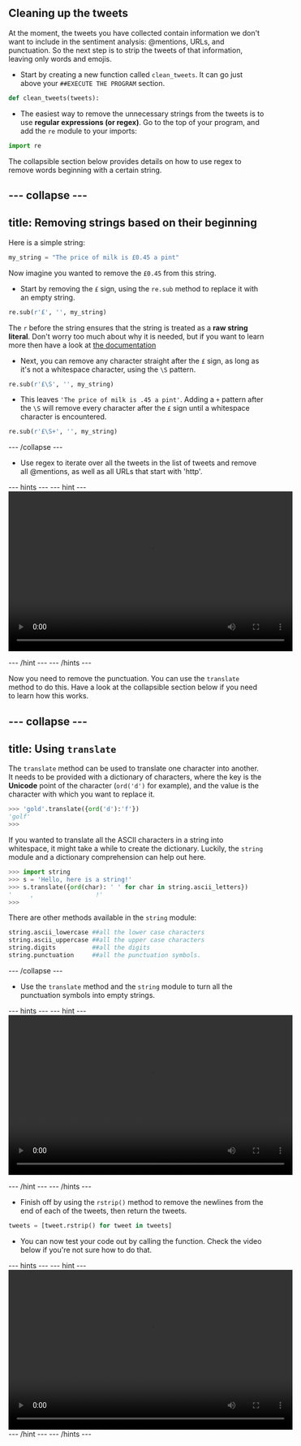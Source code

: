## Cleaning up the tweets

At the moment, the tweets you have collected contain information we don't want to include in the sentiment analysis: @mentions, URLs, and punctuation. So the next step is to strip the tweets of that information, leaving only words and emojis.

- Start by creating a new function called `clean_tweets`. It can go just above your `##EXECUTE THE PROGRAM` section.

```python
def clean_tweets(tweets):
```

- The easiest way to remove the unnecessary strings from the tweets is to use **regular expressions (or regex)**. Go to the top of your program, and add the `re` module to your imports:

```python
import re
```

The collapsible section below provides details on how to use regex to remove words beginning with a certain string.

--- collapse ---
---
title: Removing strings based on their beginning
---
Here is a simple string:
```python
my_string = "The price of milk is £0.45 a pint"
```
Now imagine you wanted to remove the `£0.45` from this string.

- Start by removing the `£` sign, using the `re.sub` method to replace it with an empty string.

```python
re.sub(r'£', '', my_string)
```

The `r` before the string ensures that the string is treated as a **raw string literal**. Don't worry too much about why it is needed, but if you want to learn more then have a look at [the documentation](https://docs.python.org/3.6/reference/lexical_analysis.html#string-and-bytes-literals)

- Next, you can remove any character straight after the `£` sign, as long as it's not a whitespace character, using the `\S` pattern.

```python
re.sub(r'£\S', '', my_string)
```

- This leaves `'The price of milk is .45 a pint'`. Adding a `+` pattern after the `\S` will remove every character after the `£` sign until a whitespace character is encountered.

```python
re.sub(r'£\S+', '', my_string)
```
--- /collapse ---

- Use regex to iterate over all the tweets in the list of tweets and remove all @mentions, as well as all URLs that start with 'http'.

--- hints --- --- hint ---
<video width="560" height="315" controls>
<source src="images/vid_5.webm" type="video/webm">
Your browser does not support WebM video, so try FireFox or Chrome.
</video>

--- /hint --- --- /hints ---

Now you need to remove the punctuation. You can use the `translate` method to do this. Have a look at the collapsible section below if you need to learn how this works.

--- collapse ---
---
title: Using `translate`
---
The `translate` method can be used to translate one character into another. It needs to be provided with a dictionary of characters, where the key is the **Unicode** point of the character (`ord('d')` for example), and the value is the character with which you want to replace it.

```python
>>> 'gold'.translate({ord('d'):'f'})
'golf'
>>>
```

If you wanted to translate all the ASCII characters in a string into whitespace, it might take a while to create the dictionary. Luckily, the `string` module and a dictionary comprehension can help out here.

```python
>>> import string
>>> s = 'Hello, here is a string!'
>>> s.translate({ord(char): ' ' for char in string.ascii_letters})
'     ,                 !'
>>>
```

There are other methods available in the `string` module:
```python
string.ascii_lowercase ##all the lower case characters
string.ascii_uppercase ##all the upper case characters
string.digits          ##all the digits
string.punctuation     ##all the punctuation symbols.
```
--- /collapse ---

- Use the `translate` method and the `string` module to turn all the punctuation symbols into empty strings.

--- hints --- --- hint ---
<video width="560" height="315" controls>
<source src="images/vid_6.webm" type="video/webm">
Your browser does not support WebM video, so try FireFox or Chrome.
</video>

--- /hint --- --- /hints ---

- Finish off by using the `rstrip()` method to remove the newlines from the end of each of the tweets, then return the tweets.

```python
tweets = [tweet.rstrip() for tweet in tweets]
```

- You can now test your code out by calling the function. Check the video below if you're not sure how to do that.

--- hints --- --- hint ---
<video width="560" height="315" controls>
<source src="images/vid_7.webm" type="video/webm">
Your browser does not support WebM video, so try FireFox or Chrome.
</video>
--- /hint --- --- /hints ---
